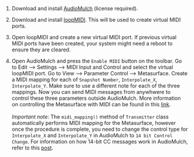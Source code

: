 1. Download and install [AudioMulch](http://www.audiomulch.com/) (license required).

2. Download and install [loopMIDI](http://www.tobias-erichsen.de/software/loopmidi.html). This will be used to create virtual MIDI ports.

3. Open loopMIDI and create a new virtual MIDI port. If previous virtual MIDI ports have been created, your system might need a reboot to ensure they are cleared.

4. Open AudioMulch and press the `Enable MIDI` button on the toolbar. Go to Edit --> Settings --> MIDI Input and Control and select the virtual loopMIDI port. Go to View --> Parameter Control --> Metasurface. Create a MIDI mapping for each of `Snapshot Number`, `Interpolate_X`, `Interpolate_Y`. Make sure to use a different note for each of the three mappings.
Now you can send MIDI messages from anywhwere to control these three parameters outside AudioMulch. More information on controlling the Metasurface with MIDI can be found in this [link](http://www.audiomulch.com/tutorials/beginners-tutorial-6-controlling-the-metasurface-with-midi).
<br/><br/>*Important note*: The `midi_mapping()` method of `Transmitter` class automatically performs MIDI mapping for the Metasurface, however once the procedure is complete, you need to change the control type for `Interpolate_X` and `Interpolate_Y` in AudioMulch to `14 bit Control Change`. For information on how 14-bit CC messages work in AudioMulch, refer to this [post](http://www.audiomulch.com/comment/1980#comment-1980).
